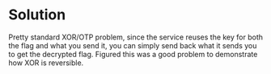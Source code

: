 # Solution
Pretty standard XOR/OTP problem, since the service reuses the key for both the flag and what you send it, you
can simply send back what it sends you to get the decrypted flag. Figured this was a good problem to demonstrate
how XOR is reversible.
